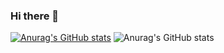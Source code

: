 ### Hi there 👋

<!--
**thangdo102/thangdo102** is a ✨ _special_ ✨ repository because its `README.md` (this file) appears on your GitHub profile.
Here are some ideas to get you started:

- 🔭 I’m currently working on ...
- 🌱 I’m currently learning ...
- 👯 I’m looking to collaborate on ...
- 🤔 I’m looking for help with ...
- 💬 Ask me about ...
- 📫 How to reach me: ...
- 😄 Pronouns: ...
- ⚡ Fun fact: ...
-->

[![Anurag's GitHub stats](https://github-readme-stats.vercel.app/api?username=thangdo102)](https://github.com/anuraghazra/github-readme-stats)
![Anurag's GitHub stats](https://github-readme-stats.vercel.app/api?username=thangdo102&hide=contribs,prs&count_private=true&show_icons=true&theme=merko)
